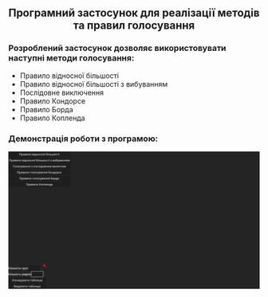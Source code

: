 <h2 align="center">Програмний застосунок для реалізації методів та правил голосування</h2>
<h3>Розроблений застосунок дозволяє використовувати наступні методи голосування:</h3>

- Правило відносної більшості
- Правило відносної більшості з вибуванням
- Послідовне виключення
- Правило Кондорсе
- Правило Борда
- Правило Копленда

<h3>Демонстрація роботи з програмою:</h3>
<img src = "godot.windows.opt.tools.64_6S3Zz8rBez.gif">

